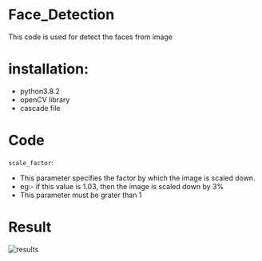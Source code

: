 # Face_Detection
This code is used for detect the faces from image
# installation:
* python3.8.2 
* openCV library 
* cascade file 
# Code
`scale_factor`:
* This parameter specifies the factor by which the image is scaled down.
* eg:- if this value is 1.03, then the image is scaled down by 3% 
* This parameter must be grater than 1
# Result
![results](https://user-images.githubusercontent.com/50454895/87231072-b53a8280-c3bc-11ea-8546-96e859c96bea.jpg)
